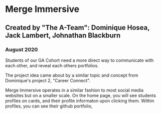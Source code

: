 # Merge Immersive

## Created by "The A-Team": Dominique Hosea, Jack Lambert, Johnathan Blackburn

### August 2020

<!-- Link to the project via heroku -->

Students of our GA Cohort need a more direct way to communicate with each other, and reveal each others portfolios.

The project idea came about by a similar topic and concept from Dominique's project 2, "Career Connect".

Merge Immersive operates in a similar fashion to most social media websites but on a smaller scale. On the home page, you will see students profiles on cards, and their profile informaton upon clicking them. Within profiles, you can see their github portfolio,

